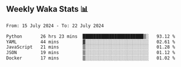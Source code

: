 ## Weekly Waka Stats 📊
<!--START_SECTION:waka-->

```txt
From: 15 July 2024 - To: 22 July 2024

Python       26 hrs 23 mins  ███████████████████████▒░   93.12 %
YAML         44 mins         ▓░░░░░░░░░░░░░░░░░░░░░░░░   02.61 %
JavaScript   21 mins         ▒░░░░░░░░░░░░░░░░░░░░░░░░   01.28 %
JSON         19 mins         ▒░░░░░░░░░░░░░░░░░░░░░░░░   01.12 %
Docker       17 mins         ▒░░░░░░░░░░░░░░░░░░░░░░░░   01.02 %
```

<!--END_SECTION:waka-->

<!--

Here are some ideas to get you started:

- 🔭 I’m currently working on (way to add branches committed on)
- 🌱 I’m currently learning Web Frameworks and Machine Learning! (Lisp, JS (react & angular), Python, and __)
- 💬 Ask me about ...
- 📫 How to reach me: 
- 😄 Pronouns: He/Him/His
- ⚡ Fun fact: ...

that-recsys-lab
-->
